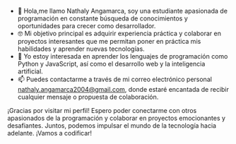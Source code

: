 - 👋 Hola,me llamo Nathaly Angamarca, soy una estudiante apasionada de programación en constante búsqueda de conocimientos y oportunidades para crecer como desarrollador.
- 🤓 Mi objetivo principal es adquirir experiencia práctica y colaborar en proyectos interesantes que me permitan poner en práctica mis habilidades y aprender nuevas tecnologías.
- 👀 Yo estoy interesada en aprender los lenguajes de programación como Python y JavaScript, así como el desarrollo web y la inteligencia artificial.
- 📫 Puedes contactarme a través de mi correo electrónico personal nathaly.angamarca2004@gmail.com, donde estaré encantada de recibir cualquier mensaje o propuesta de colaboración.

¡Gracias por visitar mi perfil! Espero poder conectarme con otros apasionados de la programación y colaborar en proyectos emocionantes y desafiantes. Juntos, podemos impulsar
el mundo de la tecnología hacia adelante. ¡Vamos a codificar!
